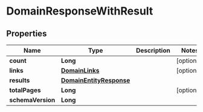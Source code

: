 

# DomainResponseWithResult


## Properties

| Name | Type | Description | Notes |
|------------ | ------------- | ------------- | -------------|
|**count** | **Long** |  |  [optional] |
|**links** | [**DomainLinks**](DomainLinks.md) |  |  [optional] |
|**results** | [**DomainEntityResponse**](DomainEntityResponse.md) |  |  |
|**totalPages** | **Long** |  |  [optional] |
|**schemaVersion** | **Long** |  |  |



